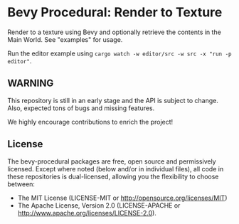 # Bevy Procedural: Render to Texture

Render to a texture using Bevy and optionally retrieve the contents in the Main World. See "examples" for usage.

Run the editor example using `cargo watch -w editor/src -w src -x "run -p editor"`.

## WARNING

This repository is still in an early stage and the API is subject to change. Also, expected tons of bugs and missing features.

We highly encourage contributions to enrich the project!

## License

The bevy-procedural packages are free, open source and permissively licensed. Except where noted (below and/or in individual files), all code in these repositories is dual-licensed, allowing you the flexibility to choose between:

 - The MIT License (LICENSE-MIT or http://opensource.org/licenses/MIT)
 - The Apache License, Version 2.0 (LICENSE-APACHE or http://www.apache.org/licenses/LICENSE-2.0).